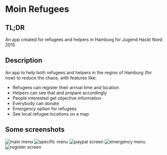 # Moin Refugees
## TL;DR
An app created for refugees and helpers in Hamburg for Jugend Hackt Nord 2015

## Description
An app to help both refugees and helpers in the region of Hamburg (for now) to reduce the chaos, with features like:

- Refugees can register their arrival time and location
- Helpers can see that and prepare accordingly
- People interested get objective information
- Everybody can donate
- Emergency option for refugees
- See local refugee locations on a map

## Some screenshots
![main menu](https://cloud.githubusercontent.com/assets/4094838/10623525/fca5be88-778f-11e5-8379-429830d1b6ba.png)
![specific menu](file:///Users/fga/Desktop/refugees/res/screenshots/2.png)
![paypal screen](file:///Users/fga/Desktop/refugees/res/screenshots/3.png)
![emergency menu](file:///Users/fga/Desktop/refugees/res/screenshots/4.png)
![register screen](file:///Users/fga/Desktop/refugees/res/screenshots/5.png)
